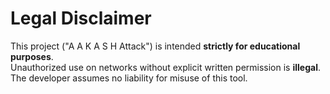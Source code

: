 # Legal Disclaimer

This project ("A A K A S H Attack") is intended **strictly for educational purposes**.  
Unauthorized use on networks without explicit written permission is **illegal**.  
The developer assumes no liability for misuse of this tool.